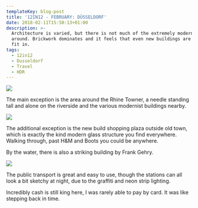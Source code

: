 ```yaml
---
templateKey: blog-post
title: '12IN12 - FEBRUARY: DÜSSELDORF'
date: 2018-02-11T15:50:13+01:00
description: >-
  Architecture is varied, but there is not much of the extremely modern glass
  around. Brickwork dominates and it feels that even new buildings are trying to
  fit in.
tags:
  - 12in12
  - Dusseldorf
  - Travel
  - HDR
---
```

![](/img/img_1516.jpg)

The main exception is the area around the Rhine Towner, a needle standing tall and alone on the riverside and the various modernist buildings nearby.

![](/img/img_1537.jpg)

The additional exception is the new build shopping plaza outside old town, which is exactly the kind modern glass structure you find everywhere. Walking through, past H&M and Boots you could be anywhere. 

By the water, there is also a striking building by Frank Gehry.

![](/img/img_1646.jpg)

The public transport is great and easy to use, though the stations can all look a bit sketchy at night, due to the graffiti and neon strip lighting.

Incredibly cash is still king here, I was rarely able to pay by card. It was like stepping back in time.
